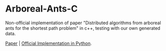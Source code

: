 # Arboreal-Ants-C

Non-official implementation of paper "Distributed algorithms from arboreal ants for the shortest path problem" in c++, testing with our own generated data.

[Paper](https://www.pnas.org/doi/abs/10.1073/pnas.2207959120) | [Official Implementation in Python](https://github.com/shivamg13/Arboreal-Ants).
